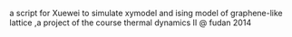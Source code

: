 a script for Xuewei to simulate xymodel and ising model of graphene-like lattice ,a project of the course thermal dynamics II @ fudan 2014